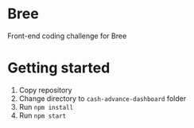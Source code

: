 # Bree
Front-end coding challenge for Bree

# Getting started
1. Copy repository
2. Change directory to `cash-advance-dashboard` folder
3. Run `npm install`
4. Run `npm start`